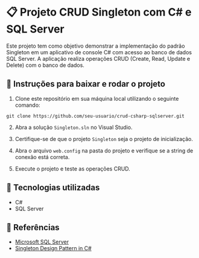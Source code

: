 # 📋 Projeto CRUD Singleton com C# e SQL Server

Este projeto tem como objetivo demonstrar a implementação do padrão Singleton em um aplicativo de console C# com acesso ao banco de dados SQL Server. A aplicação realiza operações CRUD (Create, Read, Update e Delete) com o banco de dados.

## 🚀 Instruções para baixar e rodar o projeto

1. Clone este repositório em sua máquina local utilizando o seguinte comando:
```
git clone https://github.com/seu-usuario/crud-csharp-sqlserver.git
```

2. Abra a solução `Singleton.sln` no Visual Studio.
 
3. Certifique-se de que o projeto `Singleton` seja o projeto de inicialização.

4. Abra o arquivo `web.config` na pasta do projeto e verifique se a string de conexão está correta.

5. Execute o projeto e teste as operações CRUD.

## 🧰 Tecnologias utilizadas

- C#
- SQL Server

## 📝 Referências

- [Microsoft SQL Server](https://www.microsoft.com/pt-br/sql-server/)
- [Singleton Design Pattern in C#](https://www.c-sharpcorner.com/article/singleton-design-pattern-in-c-sharp/)
